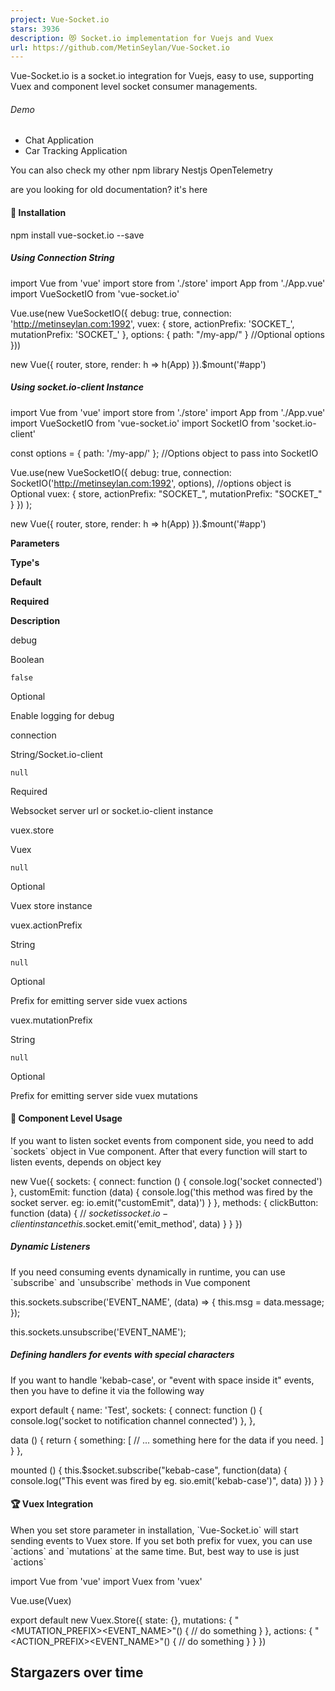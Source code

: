```yaml
---
project: Vue-Socket.io
stars: 3936
description: 😻 Socket.io implementation for Vuejs and Vuex
url: https://github.com/MetinSeylan/Vue-Socket.io
---
```


Vue-Socket.io is a socket.io integration for Vuejs, easy to use, supporting Vuex and component level socket consumer managements.

###### Demo

-   Chat Application
-   Car Tracking Application

You can also check my other npm library Nestjs OpenTelemetry

are you looking for old documentation? it's here

#### 🚀 Installation

npm install vue-socket.io --save

##### Using Connection String

import Vue from 'vue'
import store from './store'
import App from './App.vue'
import VueSocketIO from 'vue-socket.io'

Vue.use(new VueSocketIO({
    debug: true,
    connection: 'http://metinseylan.com:1992',
    vuex: {
        store,
        actionPrefix: 'SOCKET\_',
        mutationPrefix: 'SOCKET\_'
    },
    options: { path: "/my-app/" } //Optional options
}))

new Vue({
    router,
    store,
    render: h \=> h(App)
}).$mount('#app')

##### Using socket.io-client Instance

import Vue from 'vue'
import store from './store'
import App from './App.vue'
import VueSocketIO from 'vue-socket.io'
import SocketIO from 'socket.io-client'

const options \= { path: '/my-app/' }; //Options object to pass into SocketIO

Vue.use(new VueSocketIO({
    debug: true,
    connection: SocketIO('http://metinseylan.com:1992', options), //options object is Optional
    vuex: {
      store,
      actionPrefix: "SOCKET\_",
      mutationPrefix: "SOCKET\_"
    }
  })
);

new Vue({
    router,
    store,
    render: h \=> h(App)
}).$mount('#app')

**Parameters**

**Type's**

**Default**

**Required**

**Description**

debug

Boolean

`false`

Optional

Enable logging for debug

connection

String/Socket.io-client

`null`

Required

Websocket server url or socket.io-client instance

vuex.store

Vuex

`null`

Optional

Vuex store instance

vuex.actionPrefix

String

`null`

Optional

Prefix for emitting server side vuex actions

vuex.mutationPrefix

String

`null`

Optional

Prefix for emitting server side vuex mutations

#### 🌈 Component Level Usage

If you want to listen socket events from component side, you need to add \`sockets\` object in Vue component. After that every function will start to listen events, depends on object key

new Vue({
    sockets: {
        connect: function () {
            console.log('socket connected')
        },
        customEmit: function (data) {
            console.log('this method was fired by the socket server. eg: io.emit("customEmit", data)')
        }
    },
    methods: {
        clickButton: function (data) {
            // $socket is socket.io-client instance
            this.$socket.emit('emit\_method', data)
        }
    }
})

##### Dynamic Listeners

If you need consuming events dynamically in runtime, you can use \`subscribe\` and \`unsubscribe\` methods in Vue component

this.sockets.subscribe('EVENT\_NAME', (data) \=> {
    this.msg \= data.message;
});

this.sockets.unsubscribe('EVENT\_NAME');

##### Defining handlers for events with special characters

If you want to handle 'kebab-case', or "event with space inside it" events, then you have to define it via the following way

export default {
  name: 'Test',
  sockets: {
    connect: function () {
      console.log('socket to notification channel connected')
    },
  },

  data () {
    return {
      something: \[
         // ... something here for the data if you need.
      \]
    }
  },

  mounted () {
    this.$socket.subscribe("kebab-case", function(data) {
        console.log("This event was fired by eg. sio.emit('kebab-case')", data)
    })
  }
}

#### 🏆 Vuex Integration

When you set store parameter in installation, \`Vue-Socket.io\` will start sending events to Vuex store. If you set both prefix for vuex, you can use \`actions\` and \`mutations\` at the same time. But, best way to use is just \`actions\`

import Vue from 'vue'
import Vuex from 'vuex'

Vue.use(Vuex)

export default new Vuex.Store({
    state: {},
    mutations: {
        "<MUTATION\_PREFIX><EVENT\_NAME>"() {
            // do something
        }
    },
    actions: {
        "<ACTION\_PREFIX><EVENT\_NAME>"() {
            // do something
        }
    }
})

Stargazers over time
--------------------
